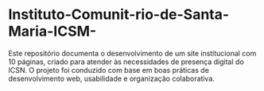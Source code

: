 # Instituto-Comunit-rio-de-Santa-Maria-ICSM-
Este repositório documenta o desenvolvimento de um site institucional com 10 páginas, criado para atender às necessidades de presença digital do ICSN. O projeto foi conduzido com base em boas práticas de desenvolvimento web, usabilidade e organização colaborativa.
